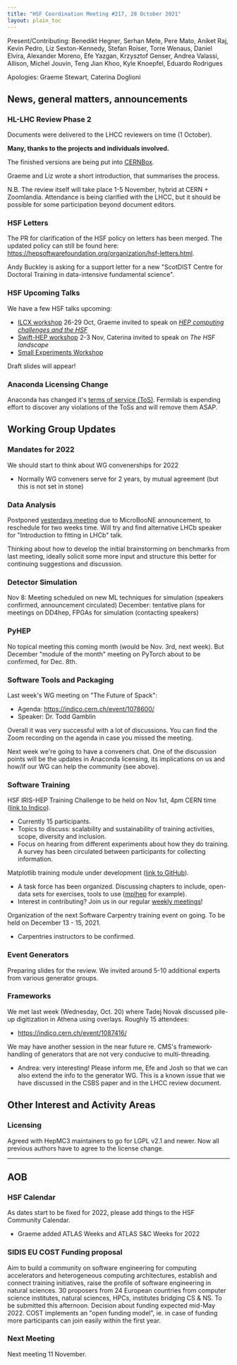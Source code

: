 ```yaml
---
title: "HSF Coordination Meeting #217, 28 October 2021"
layout: plain_toc
---
```


Present/Contributing: Benedikt Hegner, Serhan Mete, Pere Mato, Aniket Raj, Kevin Pedro, Liz Sexton-Kennedy, Stefan Roiser, Torre Wenaus, Daniel Elvira, Alexander Moreno, Efe Yazgan, Krzysztof Genser, Andrea Valassi, Allison, Michel Jouvin, Teng Jian Khoo, Kyle Knoepfel, Eduardo Rodrigues

Apologies: Graeme Stewart, Caterina Doglioni

## News, general matters, announcements

### HL-LHC Review Phase 2

Documents were delivered to the LHCC reviewers on time (1 October).

**Many, thanks to the projects and individuals involved.**

The finished versions are being put into [CERNBox](https://cernbox.cern.ch/index.php/s/QGfcgPkvVsC2p31).

Graeme and Liz wrote a short introduction, that summarises the process.

N.B. The review itself will take place 1-5 November, hybrid at CERN + Zoomlandia. Attendance is being clarified with the LHCC, but it should be possible for some participation beyond document editors.

### HSF Letters

The PR for clarification of the HSF policy on letters has been merged. The updated policy can still be found here:
<https://hepsoftwarefoundation.org/organization/hsf-letters.html>.

Andy Buckley is asking for a support letter for a new "ScotDIST Centre for Doctoral Training in data-intensive fundamental science".

### HSF Upcoming Talks

We have a few HSF talks upcoming:

- [ILCX workshop](https://agenda.linearcollider.org/event/9211/) 26-29 Oct, Graeme invited to speak on *[HEP computing challenges and the HSF](https://agenda.linearcollider.org/event/9211/contributions/49168/)*
- [Swift-HEP workshop](https://indico.cern.ch/event/1033028/) 2-3 Nov, Caterina invited to speak on *The HSF landscape*
- [Small Experiments Workshop](https://indico.physics.lbl.gov/event/1756/overview)

Draft slides will appear!

### Anaconda Licensing Change

Anaconda has changed it's [terms of service (ToS)](https://www.anaconda.com/terms-of-service). Fermilab is expending effort to discover any violations of the ToSs and will remove them ASAP.

## Working Group Updates

### Mandates for 2022

We should start to think about WG convenerships for 2022

- Normally WG conveners serve for 2 years, by mutual agreement (but this is not set in stone)

### Data Analysis

Postponed [yesterdays meeting](https://indico.cern.ch/event/1090294/) due to MicroBooNE announcement, to reschedule for two weeks time. Will try and find alternative LHCb speaker for "Introduction to fitting in LHCb" talk.

Thinking about how to develop the initial brainstorming on benchmarks from last meeting, ideally solicit some more input and structure this better for continuing suggestions and discussion.

### Detector Simulation

Nov 8: Meeting scheduled on new ML techniques for simulation (speakers confirmed, announcement circulated)
December: tentative plans for meetings on DD4hep, FPGAs for simulation (contacting speakers)

### PyHEP

No topical meeting this coming month (would be Nov. 3rd, next week). But December "module of the month" meeting on PyTorch about to be confirmed, for Dec. 8th.

### Software Tools and Packaging

Last week's WG meeting on "The Future of Spack":

- Agenda: <https://indico.cern.ch/event/1078600/>
- Speaker: Dr. Todd Gamblin

Overall it was very successful with a lot of discussions. You can find the Zoom recording on the agenda in case you missed the meeting.

Next week we're going to have a conveners chat. One of the discussion points will be the updates in Anaconda licensing, its implications on us and how/if our WG can help the community (see above).

### Software Training

HSF IRIS-HEP Training Challenge to be held on Nov 1st, 4pm CERN time ([link to Indico](https://indico.cern.ch/event/1088551/)).

- Currently 15 participants.
- Topics to discuss: scalability and sustainability of training activities, scope, diversity and inclusion. 
- Focus on hearing from different experiments about how they do training. A survey has been circulated between participants for collecting information.

Matplotlib training module under development ([link to GitHub](https://github.com/hsf-training/hsf-training-matplotlib)).

- A task force has been organized. Discussing chapters to include, open-data sets for exercises, tools to use ([mplhep](https://github.com/scikit-hep/mplhep) for example).
- Interest in contributing? Join us in our regular [weekly meetings](https://indico.cern.ch/category/10294/)!

Organization of the next Software Carpentry training event on going. To be held on December 13 - 15, 2021.

- Carpentries instructors to be confirmed.

### Event Generators

Preparing slides for the review. We invited around 5-10 additional experts from various generator groups.

### Frameworks

We met last week (Wednesday, Oct. 20) where Tadej Novak discussed pile-up digitization in Athena using overlays.  Roughly 15 attendees:

- <https://indico.cern.ch/event/1087416/>

We may have another session in the near future re. CMS's framework-handling of generators that are not very conducive to multi-threading.

- Andrea: very interesting! Please inform me, Efe and Josh so that we can also extend the info to the generator WG. This is a known issue that we have discussed in the CSBS paper and in the LHCC review document.

## Other Interest and Activity Areas

### Licensing

Agreed with HepMC3 maintainers to go for LGPL v2.1 and newer. Now all previous authors have to agree to the license change.

---

## AOB

### HSF Calendar

As dates start to be fixed for 2022, please add things to the HSF Community Calendar.

- Graeme added ATLAS Weeks and ATLAS S&C Weeks for 2022

### SIDIS EU COST Funding proposal

Aim to build a community on software engineering for computing accelerators and heterogeneous computing architectures, establish and connect training initiatives, raise the profile of software engineering in natural sciences. 30 proposers from 24 European countries from computer science institutes, natural sciences, HPCs, institutes bridging CS & NS. To be submitted this afternoon. Decision about funding expected mid-May 2022. COST implements an "open funding model", ie. in case of funding more participants can join easily within the first year.

### Next Meeting

Next meeting 11 November.
